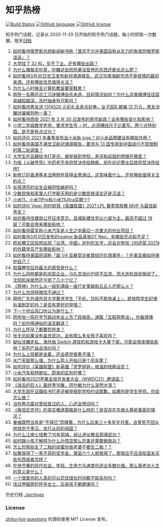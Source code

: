 # 知乎热榜
[![Build Status](https://github.com/ToWeLong/zhihu-hot-questions/workflows/CI/badge.svg)](https://github.com/ToWeLong/zhihu-hot-questions/actions)
[![GitHub language](https://img.shields.io/badge/language-golang-orange.svg)](https://golang.org/)
[![GitHub license](https://img.shields.io/github/license/ToWeLong/zhihu-hot-questions)](https://github.com/ToWeLong/zhihu-hot-questions/blob/main/LICENSE)

知乎热门话题，记录从 2020-11-29 日开始的知乎热门话题。每小时抓取一次数据，按天[归档](./archives)

<!-- BEGIN -->

1. [如何看待俄罗斯总统新闻秘书称「普京不允许美国自称从实力的角度同俄罗斯谈话」？](https://www.zhihu.com/question/452047266)
1. [大学挂了 32 科，毕不了业，还有哪些出路？](https://www.zhihu.com/question/450885211)
1. [为什么猪每天吃草，吃糠这些低热量没营养的东西还能长这么肥？](https://www.zhihu.com/question/450554480)
1. [如何看待3月30日世卫发布新冠溯源报告，武汉华南海鲜市场不是疫情的最初来源，还有哪些信息值得关注？](https://www.zhihu.com/question/452121856)
1. [为什么小时候去计算机教室要穿鞋套？](https://www.zhihu.com/question/441084170)
1. [网传一名腾讯员工沉迷赌博自杀未遂，目前情况如何？为什么这类赌博往往容易越陷越深，及时抽身有可能吗？](https://www.zhihu.com/question/452045679)
1. [如何看待男友送 1314520 元彩礼全是点钞券，女子回礼被骗 13 万元，男友涉嫌诈骗被刑拘一事？](https://www.zhihu.com/question/452001790)
1. [如何看待西安 2021 年 3 月 30 日发布的房市新政？会有哪些变化和影响？](https://www.zhihu.com/question/452135505)
1. [小学二年级数学老师，要求学生写 ÷ 时，必须横线尺子比着写、两个点特别圆，是不是有点过分？](https://www.zhihu.com/question/452000285)
1. [如何评价 2021 年春季发布会小米新 logo？对小米品牌建设有哪些作用？](https://www.zhihu.com/question/452081395)
1. [如何看待美国不满世卫新冠溯源报告，要求与 13 国专家到中国进行不受限制的第二轮调查？](https://www.zhihu.com/question/452183223)
1. [大学生在豆瓣给书打差评，被举报到学校，差评和诋毁的界限在哪里？](https://www.zhihu.com/question/451807889)
1. [为啥《斗破苍穹》中药老不肯将焚决传给韩枫，却在初识萧炎后就将焚决传给他?](https://www.zhihu.com/question/381375455)
1. [新修订的香港基本法两附件获得全票通过，这意味着什么，还有哪些值得关注的点？](https://www.zhihu.com/question/452021678)
1. [长得漂亮的女生会被同性嫉妒吗？](https://www.zhihu.com/question/407794615)
1. [少数民族和家里人打字聊天用的是少数民族语言还是汉语？](https://www.zhihu.com/question/411593177)
1. [小米11、小米11Pro和小米11Ultra买哪个?](https://www.zhihu.com/question/451928248)
1. [如何评价 Viper 同时斩获《英雄联盟》2021 LPL 春季常规赛 MVP 与最佳新秀奖？](https://www.zhihu.com/question/452221120)
1. [如何看待住建局公开征求意见，县城新建住宅以六层为主，最高不超过 18 层？可能会带来哪些影响？](https://www.zhihu.com/question/451998716)
1. [如何看待雷军称小米汽车是人生之中最后一次重大的创业项目？](https://www.zhihu.com/question/452100501)
1. [如何看待3月31日发布的realme 新品真我GT Neo，有哪些亮点和不足？](https://www.zhihu.com/question/452207526)
1. [网友曝艾回官网出现「台湾、中国」并列的文字，这会对参加《创造营 2021》的外籍学员产生哪些影响？](https://www.zhihu.com/question/452091118)
1. [如何看待美国民调称「超 1/4 亚裔受访者曾经历仇恨事件」？在美亚裔如何保护自己？](https://www.zhihu.com/question/452157812)
1. [和猫睡觉后你最大的感受是什么？](https://www.zhihu.com/question/450683482)
1. [为什么同样都是机床型企业，马扎克涨价仍供不应求，而大连机床却倒闭了，沈阳机床居然还亏损了几十个亿？](https://www.zhihu.com/question/279246372)
1. [《原神》为什么从一级到满级一直打史莱姆和丘丘人还那么火？](https://www.zhihu.com/question/447635984)
1. [为什么加领导微信不通过？](https://www.zhihu.com/question/451386505)
1. [网传广东外语外贸大学要求学生「手机、饮料不能放桌上」，是按照学生纪律标准制定的吗？是否有更好的举措？](https://www.zhihu.com/question/452111160)
1. [下一个创业风口你认为是什么？](https://www.zhihu.com/question/439115196)
1. [网传张一鸣在字节跳动年会上念了段报告，通篇「互联网黑话」，你看得懂吗？如何用通俗的语言翻译？](https://www.zhihu.com/question/452077814)
1. [为什么怀孕了都要剪短发？](https://www.zhihu.com/question/41383547)
1. [张无忌如果没有盖世武功，会有那么多女孩子喜欢吗？](https://www.zhihu.com/question/451348076)
1. [疑似涉嫌走私，海外版 Switch 游戏机和游戏卡大量下架，可能会带来哪些影响？系列产品会涨价吗？](https://www.zhihu.com/question/452158852)
1. [为什么上班都是坐着，还会感觉疲惫不堪？](https://www.zhihu.com/question/27708607)
1. [水门天赋那么强，为什么鸣人开始只是个吊车尾？](https://www.zhihu.com/question/449206036)
1. [如何评价《英雄联盟》新英雄「灵罗娃娃」格温的技能设定？](https://www.zhihu.com/question/451892013)
1. [小米汽车和特斯拉、蔚来的区别在哪？](https://www.zhihu.com/question/452113586)
1. [如何看待2021苹果全球开发者大会（WWDC21）邀请函？](https://www.zhihu.com/question/452097870)
1. [《进击的巨人》最终季16集，阿尔敏为什么突然大哭？](https://www.zhihu.com/question/451871280)
1. [大学生因在豆瓣给书打差评被举报到学校约谈致歉，如果你是学生导师，你会怎么做？](https://www.zhihu.com/question/452160503)
1. [当你再次面对曾经爱过的人，心还会悸动吗？](https://www.zhihu.com/question/449389424)
1. [《泰坦尼克号》的真实撤退策略是什么样的？是否存在先救头等舱乘客的情况？](https://www.zhihu.com/question/451211248)
1. [姜维既然当年是“不得已”而降蜀，为什么后来三十多年岁月里，会誓死不回头地效忠于季汉、攻打从前的母国？](https://www.zhihu.com/question/366707164)
1. [为什么江南七怪教了10年郭靖，却让道长教会郭靖武功？](https://www.zhihu.com/question/450676248)
1. [如何跟小孩子解释为什么孙悟空那么厉害还需要搬救兵？](https://www.zhihu.com/question/447361363)
1. [怎么怼那些生了二胎的闺蜜劝我老婆不要生二胎？？](https://www.zhihu.com/question/451589924)
1. [如果我得了一笔不菲的奖学金，寝室六个人就我得了，那我应不应该给室友买些东西或者怎样？](https://www.zhihu.com/question/448708253)
1. [在快节奏的现代社会，年轻、生命力与速度创造出多数价值，那么衰老对人生的意义是什么？](https://www.zhihu.com/question/452177624)
1. [一个很爱你的人真的可以忍住很长时间都不联系你吗？](https://www.zhihu.com/question/394874619)
1. [住过甲醛房的怀孕女士，后来孩子都健康吗？](https://www.zhihu.com/question/336273262)

<!-- END -->

历史归档 [./archives](./archives)


### License
[zhihu-hot-questions](https://github.com/towelong/zhihu-hot-questions) 的源码使用 MIT License 发布。